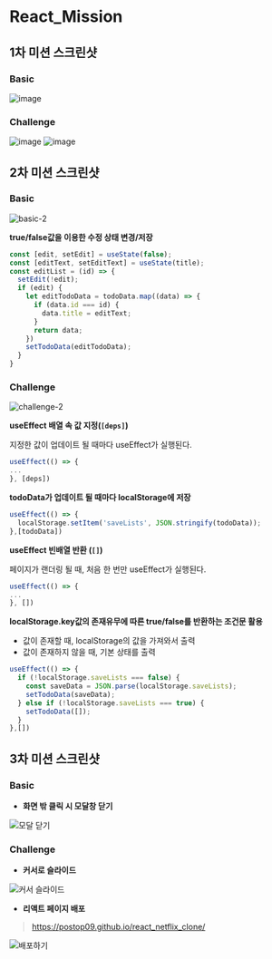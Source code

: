 # React_Mission

## 1차 미션 스크린샷

### Basic
![image](https://user-images.githubusercontent.com/93017923/154948827-0b56a188-e84e-4543-8911-c4c2fb3639c3.png)

### Challenge
![image](https://user-images.githubusercontent.com/93017923/154948960-db1065d3-663b-4f13-b9bf-36a1b1439daa.png)
![image](https://user-images.githubusercontent.com/93017923/154949058-3eed574d-0f66-4515-a5a6-3ebb3764bec7.png)

## 2차 미션 스크린샷

### Basic
![basic-2](https://user-images.githubusercontent.com/93017923/157226033-bcd5ece7-3037-48c6-9d2a-43fb985ab426.gif)

**true/false값을 이용한 수정 상태 변경/저장**

```js
const [edit, setEdit] = useState(false);
const [editText, setEditText] = useState(title);
const editList = (id) => {
  setEdit(!edit);
  if (edit) {
    let editTodoData = todoData.map((data) => {
      if (data.id === id) {
        data.title = editText;
      }
      return data;
    })
    setTodoData(editTodoData);
  }
}
```

### Challenge
![challenge-2](https://user-images.githubusercontent.com/93017923/157226050-28b81f45-6d37-49c7-96fa-6a883e4f0fee.gif)

**useEffect 배열 속 값 지정(`[deps]`)**

지정한 값이 업데이트 될 때마다 useEffect가 실행된다.
```js
useEffect(() => {
...
}, [deps])
```

**todoData가 업데이트 될 때마다 localStorage에 저장**

```js
useEffect(() => {
  localStorage.setItem('saveLists', JSON.stringify(todoData));
},[todoData])
```


**useEffect 빈배열 반환 (`[]`)**

페이지가 랜더링 될 때, 처음 한 번만 useEffect가 실행된다.
```js
useEffect(() => {
...
}, [])
```

**localStorage.key값의 존재유무에 따른 true/false를 반환하는 조건문 활용**
- 값이 존재할 때, localStorage의 값을 가져와서 출력
- 값이 존재하지 않을 때, 기본 상태를 출력

```js
useEffect(() => {
  if (!localStorage.saveLists === false) {
    const saveData = JSON.parse(localStorage.saveLists);
    setTodoData(saveData);
  } else if (!localStorage.saveLists === true) {
    setTodoData([]);
  }
},[])
```

## 3차 미션 스크린샷

### Basic
- **화면 밖 클릭 시 모달창 닫기**

![모달 닫기](https://user-images.githubusercontent.com/93017923/159226584-cc4ee056-5084-4d22-9e10-290d90ac5b15.gif)


### Challenge
- **커서로 슬라이드**

![커서 슬라이드](https://user-images.githubusercontent.com/93017923/159226604-0b591a82-4abb-48ff-8e83-fefc5a1ef305.gif)

- **리액트 페이지 배포**
> https://postop09.github.io/react_netflix_clone/

![배포하기](https://user-images.githubusercontent.com/93017923/159226614-6fdf53cf-2618-4a8b-b47b-e29982e9a292.gif)

